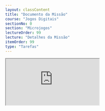 ```yaml
---
layout: classContent
title: "Documento da Missão"
course: "Jogos Digitais"
sectionNo: 0
section: "Microjogos"
lectureOrder: 99
lecture: "Detalhes da Missão"
itemOrder: 99
type: "Tarefas"
---
```


<iframe src="https://docs.google.com/document/d/e/2PACX-1vQKQZeuv4rdxCt7DAXH2kYrDG8sCXGgoWOkOff4OH5PwTvHBvZ2onpoBL9CfUcHH11kHTW5nbWrCqru/pub?embedded=true"></iframe>